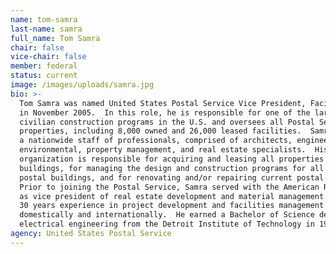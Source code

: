 ```yaml
---
name: tom-samra
last-name: samra
full_name: Tom Samra
chair: false
vice-chair: false
member: federal
status: current
image: /images/uploads/samra.jpg
bio: >-
  Tom Samra was named United States Postal Service Vice President, Facilities,
  in November 2005.  In this role, he is responsible for one of the largest
  civilian construction programs in the U.S. and oversees all Postal Service
  properties, including 8,000 owned and 26,000 leased facilities.  Samra manages
  a nationwide staff of professionals, comprised of architects, engineers,
  environmental, property management, and real estate specialists.  His
  organization is responsible for acquiring and leasing all properties and
  buildings, for managing the design and construction programs for all new
  postal buildings, and for renovating and/or repairing current postal space. 
  Prior to joining the Postal Service, Samra served with the American Red Cross
  as vice president of real estate development and material management.  He has
  30 years experience in project development and facilities management both
  domestically and internationally.  He earned a Bachelor of Science degree in
  electrical engineering from the Detroit Institute of Technology in 1975.
agency: United States Postal Service
---
```


